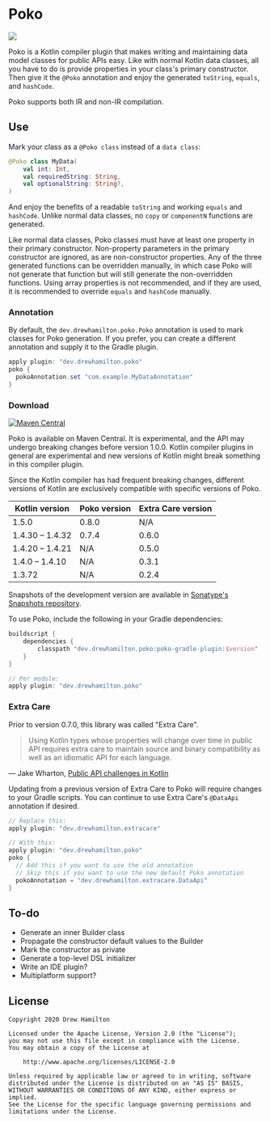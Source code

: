 # Poko
[![](https://github.com/drewhamilton/Poko/workflows/CI/badge.svg?branch=main)](https://github.com/drewhamilton/Poko/actions?query=workflow%3ACI+branch%3Amain)

Poko is a Kotlin compiler plugin that makes writing and maintaining data model classes for public
APIs easy. Like with normal Kotlin data classes, all you have to do is provide properties in your
class's primary constructor. Then give it the `@Poko` annotation and enjoy the generated `toString`,
`equals`, and `hashCode`.

Poko supports both IR and non-IR compilation.

## Use
Mark your class as a `@Poko class` instead of a `data class`:
```kotlin
@Poko class MyData(
    val int: Int,
    val requiredString: String,
    val optionalString: String?,
)
```

And enjoy the benefits of a readable `toString` and working `equals` and `hashCode`. Unlike normal
data classes, no `copy` or `componentN` functions are generated.

Like normal data classes, Poko classes must have at least one property in their primary constructor.
Non-property parameters in the primary constructor are ignored, as are non-constructor properties.
Any of the three generated functions can be overridden manually, in which case Poko will not
generate that function but will still generate the non-overridden functions. Using array properties
is not recommended, and if they are used, it is recommended to override `equals` and `hashCode`
manually.

### Annotation
By default, the `dev.drewhamilton.poko.Poko` annotation is used to mark classes for Poko generation.
If you prefer, you can create a different annotation and supply it to the Gradle  plugin.

```groovy
apply plugin: "dev.drewhamilton.poko"
poko {
  pokoAnnotation.set "com.example.MyDataAnnotation"
}
```

### Download

[![Maven Central](https://maven-badges.herokuapp.com/maven-central/dev.drewhamilton.poko/poko-compiler-plugin/badge.svg)](https://maven-badges.herokuapp.com/maven-central/dev.drewhamilton.poko/poko-compiler-plugin)

Poko is available on Maven Central. It is experimental, and the API may undergo breaking changes
before version 1.0.0. Kotlin compiler plugins in general are experimental and new versions of Kotlin
might break something in this compiler plugin.

Since the Kotlin compiler has had frequent breaking changes, different versions of Kotlin are
exclusively compatible with specific versions of Poko.

| Kotlin version  | Poko version | Extra Care version |
| --------------- | ------------ | ------------------ |
| 1.5.0           | 0.8.0        | N/A                |
| 1.4.30 – 1.4.32 | 0.7.4        | 0.6.0              |
| 1.4.20 – 1.4.21 | N/A          | 0.5.0              |
| 1.4.0 – 1.4.10  | N/A          | 0.3.1              |
| 1.3.72          | N/A          | 0.2.4              |

Snapshots of the development version are available in [Sonatype's Snapshots
repository](https://oss.sonatype.org/#view-repositories;snapshots~browsestorage).

To use Poko, include the following in your Gradle dependencies:
```groovy
buildscript {
    dependencies {
        classpath "dev.drewhamilton.poko:poko-gradle-plugin:$version"
    }
}

// Per module:
apply plugin: "dev.drewhamilton.poko"
```

### Extra Care

Prior to version 0.7.0, this library was called "Extra Care".

> Using Kotlin types whose properties will change over time in public API requires extra care to
> maintain source and binary compatibility as well as an idiomatic API for each language.

— Jake Wharton,
[Public API challenges in Kotlin](https://jakewharton.com/public-api-challenges-in-kotlin/)

Updating from a previous version of Extra Care to Poko will require changes to your Gradle scripts.
You can continue to use Extra Care's `@DataApi` annotation if desired.

```groovy
// Replace this:
apply plugin: "dev.drewhamilton.extracare"

// With this:
apply plugin: "dev.drewhamilton.poko"
poko {
  // Add this if you want to use the old annotation
  // Skip this if you want to use the new default Poko annotation
  pokoAnnotation = "dev.drewhamilton.extracare.DataApi"
}
``` 

## To-do
* Generate an inner Builder class
* Propagate the constructor default values to the Builder 
* Mark the constructor as private
* Generate a top-level DSL initializer
* Write an IDE plugin?
* Multiplatform support?

## License
```
Copyright 2020 Drew Hamilton

Licensed under the Apache License, Version 2.0 (the "License");
you may not use this file except in compliance with the License.
You may obtain a copy of the License at

    http://www.apache.org/licenses/LICENSE-2.0

Unless required by applicable law or agreed to in writing, software
distributed under the License is distributed on an "AS IS" BASIS,
WITHOUT WARRANTIES OR CONDITIONS OF ANY KIND, either express or implied.
See the License for the specific language governing permissions and
limitations under the License.
```
